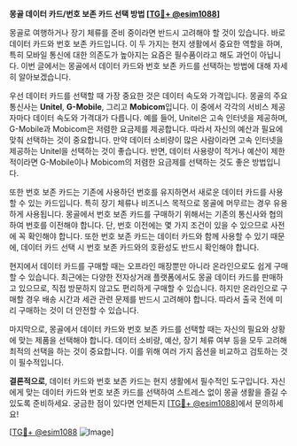**몽골 데이터 카드/번호 보존 카드 선택 방법 [[TG💪+ @esim1088](https://t.me/s/esim1088)]**

몽골로 여행하거나 장기 체류를 준비 중이라면 반드시 고려해야 할 것이 있습니다. 바로 데이터 카드와 번호 보존 카드입니다. 이 두 가지는 현지 생활에서 중요한 역할을 하며, 특히 모바일 통신에 대한 의존도가 높아지는 요즘은 필수품이라고 해도 과언이 아닙니다. 이번 글에서는 몽골에서 데이터 카드와 번호 보존 카드를 선택하는 방법에 대해 자세히 알아보겠습니다.

우선 데이터 카드를 선택할 때 가장 중요한 것은 데이터 속도와 가격입니다. 몽골의 주요 통신사는 **Unitel**, **G-Mobile**, 그리고 **Mobicom**입니다. 이 중에서 각각의 서비스 제공자마다 데이터 속도와 가격대가 다릅니다. 예를 들어, Unitel은 고속 인터넷을 제공하며, G-Mobile과 Mobicom은 저렴한 요금제를 제공합니다. 따라서 자신의 예산과 필요에 맞춰 선택하는 것이 중요합니다. 만약 데이터 소비량이 많은 사람이라면 고속 인터넷을 제공하는 Unitel을 선택하는 것이 좋습니다. 반면, 데이터 사용량이 적거나 예산이 제한적이라면 G-Mobile이나 Mobicom의 저렴한 요금제를 선택하는 것도 좋은 방법입니다.

또한 번호 보존 카드는 기존에 사용하던 번호를 유지하면서 새로운 데이터 카드를 사용할 수 있는 카드입니다. 특히 장기 체류나 비즈니스 목적으로 몽골에 머무르는 경우 유용하게 사용됩니다. 몽골에서 번호 보존 카드를 구매하기 위해서는 기존의 통신사와 협의하여 번호를 이전해야 합니다. 단, 번호 이전에는 몇 가지 조건이 있을 수 있으므로 사전에 꼭 확인해야 합니다. 또한 번호 보존 카드는 데이터 카드와 함께 사용할 수 있기 때문에, 데이터 카드 선택 시 번호 보존 카드와의 호환성도 반드시 확인해야 합니다.

현지에서 데이터 카드를 구매할 때는 오프라인 매장뿐만 아니라 온라인으로도 쉽게 구매할 수 있습니다. 최근에는 다양한 전자상거래 플랫폼에서도 몽골 데이터 카드를 판매하고 있으므로, 직접 방문하지 않고도 편리하게 구매할 수 있습니다. 하지만 온라인으로 구매할 경우 배송 시간과 세관 관련 문제를 반드시 고려해야 합니다. 따라서 출국 전에 미리 구매하는 것이 더 안전할 수 있습니다.

마지막으로, 몽골에서 데이터 카드와 번호 보존 카드를 선택할 때는 자신의 필요와 상황에 맞는 제품을 선택해야 합니다. 데이터 소비량, 예산, 장기 체류 여부 등을 모두 고려해 최적의 선택을 하는 것이 중요합니다. 이를 위해 여러 가지 옵션을 비교하고 검토하는 것이 필수적입니다.

**결론적으로**, 데이터 카드와 번호 보존 카드는 현지 생활에서 필수적인 도구입니다. 자신에게 맞는 데이터 카드와 번호 보존 카드를 선택하여 스트레스 없이 몽골 생활을 즐길 수 있도록 준비하세요. 궁금한 점이 있다면 언제든지 [[TG💪+ @esim1088](https://t.me/s/esim1088)]에서 문의하세요! 

[[TG💪+ @esim1088](https://t.me/s/esim1088) ![Image](https://i.postimg.cc/Y0z9fWf4/image.png)]